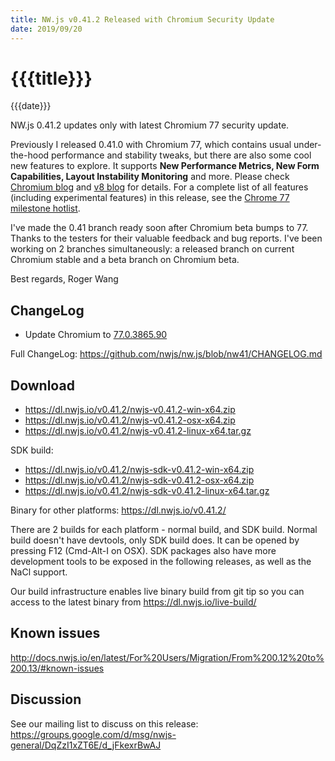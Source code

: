 ```yaml
---
title: NW.js v0.41.2 Released with Chromium Security Update
date: 2019/09/20
---
```

# {{{title}}}
{{{date}}}

NW.js 0.41.2 updates only with latest Chromium 77 security update.

Previously I released 0.41.0 with Chromium 77, which contains usual under-the-hood performance and stability tweaks, but there are also some cool new features to explore. It supports **New Performance Metrics, New Form Capabilities, Layout Instability Monitoring** and more. Please check [Chromium blog](https://blog.chromium.org/2019/08/chrome-77-beta-new-performance-metrics.html) and [v8 blog](https://v8.dev/blog/v8-release-77) for details. For a complete list of all features (including experimental features) in this release, see the [Chrome 77 milestone hotlist](https://www.chromestatus.com/features#milestone=77).

I've made the 0.41 branch ready soon after Chromium beta bumps to 77. Thanks to the testers for their valuable feedback and bug reports. I've been working on 2 branches simultaneously: a released branch on current Chromium stable and a beta branch on Chromium beta.

Best regards,
Roger Wang

## ChangeLog

- Update Chromium to [77.0.3865.90](https://chromereleases.googleblog.com/2019/09/stable-channel-update-for-desktop_18.html)

Full ChangeLog: https://github.com/nwjs/nw.js/blob/nw41/CHANGELOG.md

## Download 

* https://dl.nwjs.io/v0.41.2/nwjs-v0.41.2-win-x64.zip 
* https://dl.nwjs.io/v0.41.2/nwjs-v0.41.2-osx-x64.zip 
* https://dl.nwjs.io/v0.41.2/nwjs-v0.41.2-linux-x64.tar.gz 

SDK build: 
* https://dl.nwjs.io/v0.41.2/nwjs-sdk-v0.41.2-win-x64.zip 
* https://dl.nwjs.io/v0.41.2/nwjs-sdk-v0.41.2-osx-x64.zip 
* https://dl.nwjs.io/v0.41.2/nwjs-sdk-v0.41.2-linux-x64.tar.gz 

Binary for other platforms: https://dl.nwjs.io/v0.41.2/ 

There are 2 builds for each platform - normal build, and SDK build. Normal build doesn't have devtools, only SDK build does. lt can be opened by pressing F12 (Cmd-Alt-I on OSX). SDK packages also have more development tools to be exposed in the following releases, as well as the NaCl support.

Our build infrastructure enables live binary build from git tip so you can access to the latest binary from https://dl.nwjs.io/live-build/ 

## Known issues 

http://docs.nwjs.io/en/latest/For%20Users/Migration/From%200.12%20to%200.13/#known-issues

## Discussion

See our mailing list to discuss on this release: https://groups.google.com/d/msg/nwjs-general/DqZzI1xZT6E/d_jFkexrBwAJ
